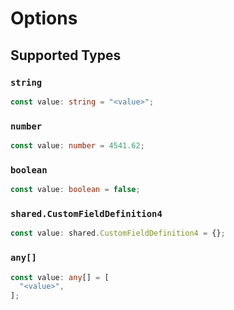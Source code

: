 # Options


## Supported Types

### `string`

```typescript
const value: string = "<value>";
```

### `number`

```typescript
const value: number = 4541.62;
```

### `boolean`

```typescript
const value: boolean = false;
```

### `shared.CustomFieldDefinition4`

```typescript
const value: shared.CustomFieldDefinition4 = {};
```

### `any[]`

```typescript
const value: any[] = [
  "<value>",
];
```

